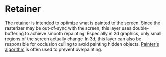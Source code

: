 # Retainer

The retainer is intended to optimize what is painted to the screen.
Since the rasterizer may be out-of-sync with the screen, this layer uses double-buffering to achieve smooth repainting.
Especially in 2d graphics, only small regions of the screen actually change.
In 3d, this layer can also be responsible for occlusion culling to avoid painting hidden objects.
[Painter's algorithm](https://en.wikipedia.org/wiki/Painter%27s_algorithm) is often used to prevent overpainting. 

